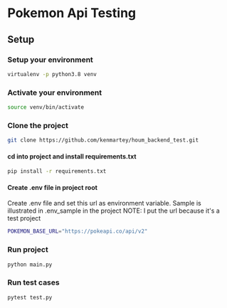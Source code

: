 # Pokemon Api Testing

## Setup

### Setup your environment

```bash
virtualenv -p python3.8 venv
```

### Activate your environment

```bash
source venv/bin/activate
```

### Clone the project

```bash
git clone https://github.com/kenmartey/houm_backend_test.git
```

#### cd into project and install requirements.txt

```bash
pip install -r requirements.txt
```

#### Create .env file in project root
Create .env file and set this url as environment variable. Sample is illustrated in .env_sample in the project
NOTE: I put the url because it's a test project
```bash
POKEMON_BASE_URL="https://pokeapi.co/api/v2"
```

### Run project

```bash
python main.py
```

### Run test cases

```bash
pytest test.py  
```
